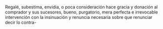 Regalé, subestima, envidia, o poca consideración hace gracia y donación al comprador y sus sucesores, bueno, purgatorio, mera perfecta e irrevocable intervención con la insinuación y renuncia necesaria sobre que renunciar decir lo contra-